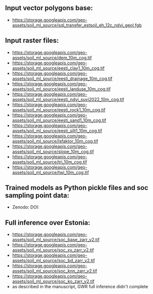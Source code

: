 ## Input vector polygons base: 
- https://storage.googleapis.com/geo-assets/soil_ml_source/sql_transfer_estsoil_eh_12c_ndvi_geol.fgb


## Input raster files:
- https://storage.googleapis.com/geo-assets/soil_ml_source/dem_10m_cog.tif
- https://storage.googleapis.com/geo-assets/soil_ml_source/eesti_clay1_10m_cog.tif
- https://storage.googleapis.com/geo-assets/soil_ml_source/eesti_drainage_10m_cog.tif
- https://storage.googleapis.com/geo-assets/soil_ml_source/eesti_landuse_10m_cog.tif
- https://storage.googleapis.com/geo-assets/soil_ml_source/eesti_ndvi_suvi2022_10m_cog.tif
- https://storage.googleapis.com/geo-assets/soil_ml_source/eesti_rock1_10m_cog.tif
- https://storage.googleapis.com/geo-assets/soil_ml_source/eesti_sand1_10m_cog.tif
- https://storage.googleapis.com/geo-assets/soil_ml_source/eesti_silt1_10m_cog.tif
- https://storage.googleapis.com/geo-assets/soil_ml_source/lsfaktor_10m_cog.tif
- https://storage.googleapis.com/geo-assets/soil_ml_source/slope_10m_cog.tif
- https://storage.googleapis.com/geo-assets/soil_ml_source/tri_10m_cog.tif
- https://storage.googleapis.com/geo-assets/soil_ml_source/twi_10m_cog.tif

## Trained models as Python pickle files and soc sampling point data:
- Zenodo: DOI:

## Full inference over Estonia:
- https://storage.googleapis.com/geo-assets/soil_ml_source/soc_base_zarr_v2.tif
- https://storage.googleapis.com/geo-assets/soil_ml_source/soc_xy_zarr_v2.tif
- https://storage.googleapis.com/geo-assets/soil_ml_source/soc_bd_zarr_v2.tif
- https://storage.googleapis.com/geo-assets/soil_ml_source/soc_knn_zarr_v2.tif
- https://storage.googleapis.com/geo-assets/soil_ml_source/soc_ko_zarr_v2.tif
- as described in the manuscript, GWR full inference didn't complete

